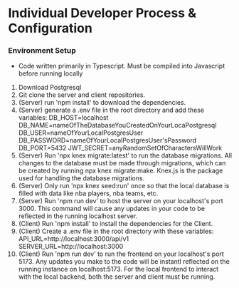 # Individual Developer Process & Configuration

### Environment Setup
- Code written primarily in Typescript. Must be compiled into Javascript before running locally
1. Download Postgresql
2. Git clone the server and client repositories.
3. (Server) run 'npm install' to download the dependencies.
4. (Server) generate a .env file in the root directory and add these variables:
  DB_HOST=localhost
  DB_NAME=nameOfTheDatabaseYouCreatedOnYourLocaPostgresql
  DB_USER=nameOfYourLocalPostgresUser
  DB_PASSWORD=nameOfYourLocalPostgresUser'sPassword
  DB_PORT=5432
  JWT_SECRET=anyRandomSetOfCharactersWillWork
5. (Server) Run 'npx knex migrate:latest' to run the database migrations. All changes to the database must be made through migrations, which can be created by running npx knex migrate:make. Knex.js is the package used for handling the database migrations.
6. (Server) Only run 'npx knex seed:run' once so that the local database is filled with data like nba players, nba teams, etc.
7. (Server) Run 'npm run dev' to host the server on your localhost's port 3000. This command will cause any updates in your code to be reflected in the running localhost server.
8. (Client) Run 'npm install' to install the dependencies for the Client.
9. (Client) Create a .env file in the root directory with these variables:
    API_URL=http://localhost:3000/api/v1
    SERVER_URL=http://localhost:3000
10. (Client) Run 'npm run dev' to run the frontend on your localhost's port 5173. Any updates you make to the code will be instantl reflected on the running instance on localhost:5173. For the local frontend to interact with the local backend, both the server and client must be running.
